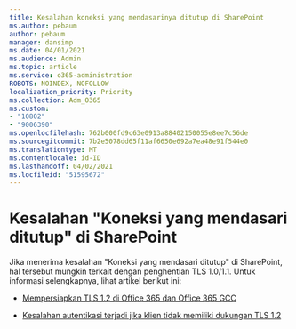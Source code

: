 ```yaml
---
title: Kesalahan koneksi yang mendasarinya ditutup di SharePoint
ms.author: pebaum
author: pebaum
manager: dansimp
ms.date: 04/01/2021
ms.audience: Admin
ms.topic: article
ms.service: o365-administration
ROBOTS: NOINDEX, NOFOLLOW
localization_priority: Priority
ms.collection: Adm_O365
ms.custom:
- "10802"
- "9006390"
ms.openlocfilehash: 762b000fd9c63e0913a88402150055e8ee7c56de
ms.sourcegitcommit: 7b2e5078dd65f11af6650e692a7ea48e91f544e0
ms.translationtype: MT
ms.contentlocale: id-ID
ms.lasthandoff: 04/02/2021
ms.locfileid: "51595672"
---
```

# <a name="the-underlying-connection-was-closed-error-in-sharepoint"></a>Kesalahan "Koneksi yang mendasari ditutup" di SharePoint

Jika menerima kesalahan "Koneksi yang mendasari ditutup" di SharePoint, hal tersebut mungkin terkait dengan penghentian TLS 1.0/1.1. Untuk informasi selengkapnya, lihat artikel berikut ini:

- [Mempersiapkan TLS 1.2 di Office 365 dan Office 365 GCC](https://docs.microsoft.com/microsoft-365/compliance/prepare-tls-1.2-in-office-365?view=o365-worldwide)

- [Kesalahan autentikasi terjadi jika klien tidak memiliki dukungan TLS 1.2](https://review.docs.microsoft.com/sharepoint/troubleshoot/administration/authentication-errors-tls12-support)
